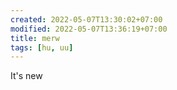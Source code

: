 ```yaml
---
created: 2022-05-07T13:30:02+07:00
modified: 2022-05-07T13:36:19+07:00
title: merw
tags: [hu, uu]
---
```


It's new
